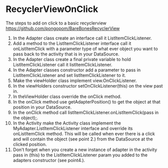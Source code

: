# RecyclerViewOnClick
The steps to add on click to a basic recyclerview
https://github.com/pongopom/BareBonesRecyclerView
1. In the Adapter class create an interface call it ListItemClickListener.
2. Add a method to the ListItemClickListener interface call it onListItemClick with a parameter type of what ever object you want to pass back to the activity that is in your DataSource.
3. In the Adapter class create a final private variable to hold ListItemClickListener call it listItemClickListener.
4. In the Adapter classes constructor add a parameter to pass in ListItemClickListener and set listItemClickListener to it.
5. Make the viewHolder class implement view.OnClickListener.
6. In the viewHolders constructor setOnClickListener(this) on the view past in.
7. In theViewHolder class override the onClick method.
8. In the onClick method use getAdapterPosition() to get the object at that position in your DataSource.
9. In the onClick method call listItemClickListener.onListItemClick(pass in the object);.
10. In the Activity make the Activity class implement the MyAdapter.ListItemClickListener interface and override its onListItemClick method. This will be called when ever there is a click and will contain the object (see point 2.) from the DataSource at the clicked position.
11. Don’t forget when you create a new instance of adapter in the activity pass in (this) to the ListItemClickListener  param you added to the adapters constructor (see point4.).
